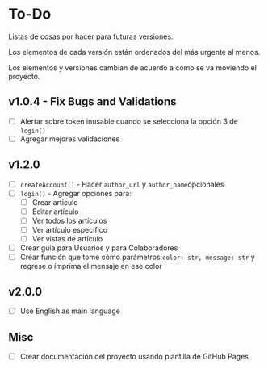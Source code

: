 # To-Do

Listas de cosas por hacer para futuras versiones.

Los elementos de cada versión están ordenados del más urgente al menos.

Los elementos y versiones cambian de acuerdo a como se va moviendo el proyecto.

## v1.0.4 - Fix Bugs and Validations

- [ ] Alertar sobre token inusable cuando se selecciona la opción 3 de `login()`
- [ ] Agregar mejores validaciones

## v1.2.0

- [ ] `createAccount()` - Hacer `author_url` y `author_name`opcionales
- [ ] `login()` - Agregar opciones para:
	- [ ] Crear articulo
	- [ ] Editar artículo
	- [ ] Ver todos los artículos
	- [ ] Ver artículo específico
	- [ ] Ver vistas de artículo
- [ ] Crear guía para Usuarios y para Colaboradores
- [ ] Crear función que tome cómo parámetros `color: str, message: str`
      y regrese o imprima el mensaje en ese color

## v2.0.0
- [ ] Use English as main language

## Misc

- [ ] Crear documentación del proyecto usando plantilla de GitHub Pages
